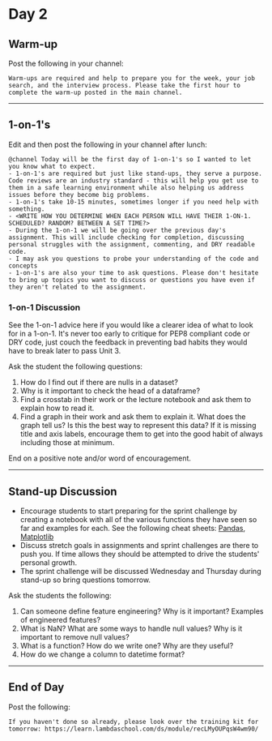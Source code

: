 # Day 2

## Warm-up
Post the following in your channel:
```
Warm-ups are required and help to prepare you for the week, your job search, and the interview process. Please take the first hour to complete the warm-up posted in the main channel.
```


---


## 1-on-1's
Edit and then post the following in your channel after lunch:
```
@channel Today will be the first day of 1-on-1's so I wanted to let you know what to expect.
- 1-on-1's are required but just like stand-ups, they serve a purpose. Code reviews are an industry standard - this will help you get use to them in a safe learning environment while also helping us address issues before they become big problems.
- 1-on-1's take 10-15 minutes, sometimes longer if you need help with something.
- <WRITE HOW YOU DETERMINE WHEN EACH PERSON WILL HAVE THEIR 1-ON-1. SCHEDULED? RANDOM? BETWEEN A SET TIME?>
- During the 1-on-1 we will be going over the previous day's assignment. This will include checking for completion, discussing personal struggles with the assignment, commenting, and DRY readable code.
- I may ask you questions to probe your understanding of the code and concepts
- 1-on-1's are also your time to ask questions. Please don't hesitate to bring up topics you want to discuss or questions you have even if they aren't related to the assignment.
```

### 1-on-1 Discussion
See the 1-on-1 advice here if you would like a clearer idea of what to look for in a 1-on-1. It's never too early to critique for PEP8 compliant code or DRY code, just couch the feedback in preventing bad habits they would have to break later to pass Unit 3.

Ask the student the following questions:
1. How do I find out if there are nulls in a dataset?
2. Why is it important to check the head of a dataframe?
3. Find a crosstab in their work or the lecture notebook and ask them to explain how to read it.
4. Find a graph in their work and ask them to explain it. What does the graph tell us? Is this the best way to represent this data? If it is missing title and axis labels, encourage them to get into the good habit of always including those at minimum.

End on a positive note and/or word of encouragement.


---


## Stand-up Discussion
- Encourage students to start preparing for the sprint challenge by creating a notebook with all of the various functions they have seen so far and examples for each. See the following cheat sheets: [Pandas](https://github.com/bundickm/CheatSheets/blob/master/Data_Cleaning_and_Exploring_Cheat_Sheet.ipynb), [Matplotlib](https://github.com/bundickm/CheatSheets/blob/master/MatplotLib_Cheat_Sheet.ipynb)
- Discuss stretch goals in assignments and sprint challenges are there to push you. If time allows they should be attempted to drive the students' personal growth.
- The sprint challenge will be discussed Wednesday and Thursday during stand-up so bring questions tomorrow.

Ask the students the following:
1. Can someone define feature engineering? Why is it important? Examples of engineered features?
2. What is NaN? What are some ways to handle null values? Why is it important to remove null values?
3. What is a function? How do we write one? Why are they useful?
4. How do we change a column to datetime format?


---


## End of Day
Post the following:
```
If you haven't done so already, please look over the training kit for tomorrow: https://learn.lambdaschool.com/ds/module/recLMyOUPqsW4wm90/
```
